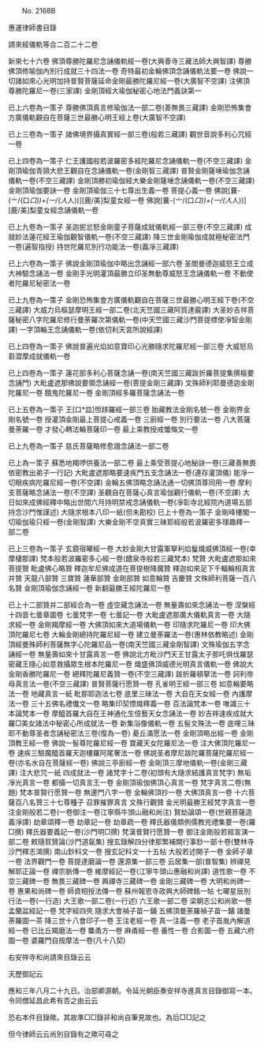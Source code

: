 ﻿　　No. 2168B

惠運律師書目錄

請來經儀軌等合二百二十二卷

新來七十六卷    佛頂尊勝陀羅尼念誦儀軌經一卷(大興善寺三藏法師大興智譯)  尊勝佛頂修喻伽內別行成就三十四法一卷  奇特最初金輪佛頂念誦儀軌法要一卷  佛說一切諸如來心光明加持普賢菩薩延命金剛最勝陀羅尼經一卷(大廣智不空譯)  注佛頂尊勝陀羅尼一卷(三家譯)  金剛頂經大瑜伽秘密心地法門義訣第一

已上六卷為一策子  尊勝佛頂真言修瑜伽法一部二卷(善無畏三藏譯)  金剛恐怖集會方廣儀軌觀自在菩薩三世最勝心明王經上卷(大廣智不空譯)

已上三卷為一策子  諸佛境界攝真實經一部三卷(般若三藏譯)  觀世音說多利心咒經一卷

已上四卷為一策子  仁王護國般若波羅密多經陀羅尼念誦儀軌一卷(不空三藏譯)  金剛頂瑜伽青頸大悲王觀自在念誦儀軌一卷(金剛智三藏譯)  普賢金剛薩埵瑜伽念誦儀軌一卷(不空三藏譯)  金剛頂勝初瑜伽經大樂金剛薩埵念誦儀軌一卷(不空三藏譯)  金剛頂瑜伽要訣一卷  金剛頂瑜伽三十七尊出生義一卷  菩提心義一卷  佛說[蘘-(〦/(口*口))+(一/(人*人))][鹿/美]梨童女經一卷  佛說[蘘-(〦/(口*口))+(一/(人*人))][鹿/美]梨童女經念誦儀軌一卷

已上九卷為一策子  圣迦抳忿怒金剛童子菩薩成就儀軌經一部三卷(不空三藏譯)  成就妙法蓮花經王瑜伽觀智儀軌一卷(不空三藏譯)  降三世金剛瑜伽成就極秘密法門一卷(遍智指授)  持世陀羅尼別行功能法一卷(義凈三藏譯)

已上六卷為一策子  佛說金剛頂瑜伽中略出念誦經一部六卷  圣閻曼德迦威怒王立成大神驗念誦法一卷  金剛手光明灌頂最勝立印圣無動尊威怒王念誦儀軌一卷  不動使者陀羅尼秘密法一卷

已上九卷為一策子  金剛恐怖集會方廣儀軌觀自在菩薩三世最勝心明王經下卷(不空三藏譯)  大威力烏樞瑟摩明王經一部二卷(北天竺國三藏阿質達霰譯)  大圣妙吉祥菩薩秘密八字陀羅尼修行曼荼羅次第儀軌一卷(中天竺國三藏沙門菩提標使凈智金剛譯)  一字頂輪王念誦儀軌一卷(依忉利天宮所說經譯)

已上四卷為一策子  佛說普遍光焰如意寶印心光勝隨求陀羅尼經一部三卷  大威怒烏芻澀摩成就儀軌一卷

已上四卷為一策子  蓮花部多利心菩薩念誦一卷(南天竺國三藏跋折羅菩提集撰樞要念誦門)  大毗盧遮那佛說要領念誦經一卷(菩提金剛三藏譯)  文殊師利耶曼德迦金剛陀羅尼一卷  餓鬼陀羅尼一卷  金剛頂經多羅菩薩念誦法一卷

已上五卷為一策子  王[口*皿]怛跢羅經一部三卷  胎藏教法金剛名號一卷  金剛界金剛名號一卷  授灌頂金剛最上菩提心戒義一卷  三廚經一卷  別行要法一卷  八大菩薩曼荼羅一卷  才發心轉法輪菩薩印一卷  最上乘教授戒懺悔文一卷

已上九卷為一策子  慈氏菩薩略修愈誐念誦法一部二卷

已上為一策子  蘇悉地羯啰供養法一部二卷  最上乘受菩提心地秘訣一卷(三藏善無畏依密教出弟子一行記)  大毗盧遮那略要速疾門五支念誦法一卷(連存灌頂儀)  能凈一切眼疾病陀羅尼經一卷(不空譯)  金輪五佛頂略念誦法通一切佛頂尊同用一卷  摩利支菩薩略念誦法一卷(不空譯)  圣觀自在菩薩心真言瑜伽觀行儀軌一卷(不空譯)  大日如來成佛經釋中略出世間六月持明禁戒念誦儀軌一卷(凈彰寺北經院內道場五部持念沙門惟謹述)  大隨求根本八印一紙(但未勘校)  已上十卷為一策子  金剛峰樓閣一切瑜伽瑜只經一卷(金剛智譯)  大樂金剛不空真實三昧耶經般若波羅密多理趣釋一部二卷

已上三卷為一策子  玄鏡宿曜經一卷  大妙金剛大甘露軍拏利焰鬘熾威佛頂經一卷(幸摩棲那譯)  梵本般若波羅密多心經一卷(醴泉寺般若三藏梵本)  梵贊  大毗盧遮那如來菩提贊  毗盧佛心略贊  釋迦牟尼佛成道在菩提樹降魔贊  釋迦如來足下千輻輪相真言并贊  天龍八部贊  三寶贊  蓮華部贊  金剛部贊  如意輪贊  吉慶贊  文殊師利菩薩一百八名贊  金剛頂瑜伽念誦經一卷  新翻最勝王經陀羅尼一卷

已上十二部贊并二部經合為一卷  虛空藏念誦法一卷  無量壽如來念誦法一卷  涅槃經十四音七曇章圖卷  七曇梵字一卷  七曇記一卷  大毗盧遮那廣大儀軌真言一卷  大隨求經一卷  金剛羯摩經一卷  大佛頂如來大道場儀軌一卷  印隨求陀羅尼一卷  印大佛頂陀羅尼七卷  大輪金剛總持陀羅尼經一卷  建立曼荼羅法一卷(惠林依教略述)  金剛頂經曼殊師利菩薩無字心陀羅尼品一卷(南天竺國三藏金剛智譯)  文殊瑜伽五字念誦經一卷  無量壽如來十甘露真言一卷  佛說北方毗沙門天王甘露太子那吒俱伐羅瑟密藏王隨心如意救攝眾生根本陀羅尼一卷  熾盛佛頂威德光明真言儀軌一卷  佛說大金剛香勝陀羅尼一卷  總釋陀羅尼義贊一卷(不空三藏譯)  跋折羅頓拏法一卷  訶利帝母真言法一卷(不空三藏譯)  普賢菩薩行愿贊一卷  孔雀明王經一部三卷  如意輪要略法一卷  地藏真言一紙  毗那耶迦法七卷  底里三昧法一卷  大自在天女經一卷  內護摩法一卷  三十五佛名禮懺文一卷  略集印契慓熾釋義一卷  百法論梵本一卷  唯識三十本論梵本一卷  摩醯首羅大自在王神通化生伎藝天女念誦法一卷  妙吉祥速疾成就大羅□美女諸法中秘密心所成就法一卷  新集浴像儀軌一卷  五髻文殊法一卷  底哩三昧耶不動尊圣者念誦秘密法三卷(復為一卷)  憂丘滿愿法一卷  金剛頂略出經一卷  金剛頂教王經一卷  佛說一髻尊陀羅尼經一卷  寶藏天女陀羅尼法一卷  注大佛頂陀羅尼一卷  速疾三驗魔醯首羅天迦樓羅阿尾奢法一卷  佛說圣者摩尼跋陀羅菩薩陀羅尼經一卷(亦名水自在菩薩經一卷)  佛說三亭廚經一卷  金剛頂三摩地儀軌一卷(金剛三藏譯)  注大悲咒一紙  四成就法一卷  諸梵字十二卷(初頭有大隨求結護真言梵字)  無垢凈光真言一卷  都攝一切真言王一卷  金剛頂瑜伽佛頂心真言一卷  梵字真言二卷(無題)  梵本普賢行愿贊一卷  無邊門八字一卷  金輪佛頂抄一卷  大佛頂真言一卷  十六菩薩百八名贊三十七尊種子  召罪摧罪真言  文殊行觀贊  金光明最勝王經梵字真言一卷  注金剛般若二卷(一卷御注一卷江寧縣牛頭山融和尚注)  賢劫論頌一卷(世親菩薩造義凈譯)  劫章頌釋一卷  劫章記一卷  劫章疏一卷  釋氏器儀類例儒教兇禮集要一卷(羅□撰)  釋氏器要義記一卷(沙門明□撰)  梵漢普賢行愿贊一卷  御注金剛般若經宣演一部二卷  敕隨賀贊論(沙門道氤集)  搜玄錄解四分律那繁補闕行事鈔一部十卷(雙林寺沙門釋志鴻撰)  南山鈔科文一卷  搜玄記科文一十五帖  大般若述開子一卷  金師子章一卷  法界觀門一卷  菩提達磨論一卷  還源集一部三卷  云居集一部(普智集)  辨禪見解耶正論一卷  禪宗脈傳一卷  維摩經記一卷(江寧牛頭山惠融和尚譯)  道性歌一卷  不空三藏碑一卷  無畏三藏碑一卷  興禪寺三藏碑一卷  金剛三藏碑一卷  大明和尚碑一卷  惠果和尚碑一卷  師資相授法傳一卷  蘇州報恩寺政興大師碑銘一帖  七曜星辰別行法一卷(一行造)  大王歌一部二卷(一行述)  六王歌一部二卷  梁朝志公和尚歌一卷  孟蘭盆經記一卷  梵字經四夾  隨求大會禎子苗一鋪  五佛頂曼荼羅禎子苗一鋪  諸曼荼羅圖一茶  降三世十八會印子一卷  王注老經一卷  真一注義一卷  老子首胤內解道經一卷  已比丘羯磨法一卷  麋甬方一卷  麻甬經一卷  養性一卷  合影圖一卷  五藏六府圖一卷  婆羅門自按摩法一卷(凡十八契)

右安祥寺和尚請來目錄云云

天歷御記云

應和三年八月二十九日。治部卿源朝。令延光朝臣奏安祥寺進真言目錄御寫一本。令同僧延昌此希有否之由云云

恐右本件目錄歟。其故準□□錄非和尚自筆見故也。為后□□記之

但今律師云云尚別目錄有之歟可尋之
